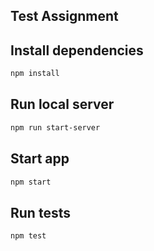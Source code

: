 ## Test Assignment

## Install dependencies

```bash
npm install
```

## Run local server

```bash
npm run start-server
```

## Start app

```bash
npm start
```

## Run tests

```bash
npm test
```
